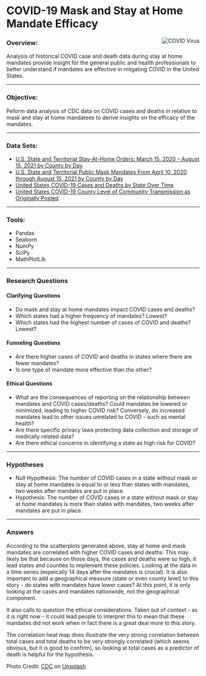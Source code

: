 # COVID-19 Mask and Stay at Home Mandate Efficacy
<img align="right" src="https://user-images.githubusercontent.com/98825216/171600918-5d6c2ae7-fecc-4994-ad9e-f21e1b3e7057.jpg" alt="COVID Virus">

### Overview:
Analysis of historical COVID case and death data during stay at home mandates provide insight for the general public and health professionals to better understand if mandates are effective in mitgating COVID in the United States.

___

### Objective:
Peform data analysis of CDC data on COVID cases and deaths in relation to mask and stay at home mandatees to derive insights on the efficacy of the mandates.
____
### Data Sets:
* [U.S. State and Territorial Stay-At-Home Orders: March 15, 2020 – August 15, 2021 by County by Day](https://data.cdc.gov/Policy-Surveillance/U-S-State-and-Territorial-Stay-At-Home-Orders-Marc/y2iy-8irm)
* [U.S. State and Territorial Public Mask Mandates From April 10, 2020 through August 15, 2021 by County by Day](https://data.cdc.gov/Policy-Surveillance/U-S-State-and-Territorial-Public-Mask-Mandates-Fro/62d6-pm5i)
* [United States COVID-19 Cases and Deaths by State Over Time](https://data.cdc.gov/Case-Surveillance/United-States-COVID-19-Cases-and-Deaths-by-State-o/9mfq-cb36)
* [United States COVID-19 County Level of Community Transmission as Originally Posted](https://data.cdc.gov/Public-Health-Surveillance/United-States-COVID-19-County-Level-of-Community-T/8396-v7yb)

____
### Tools:
* Pandas
* Seaborn 
* NumPy
* SciPy
* MathPlotLib
________________________________


### Research Questions

#### Clarifying Questions
* Do mask and stay at home mandates impact COVID cases and deaths?
* Which states had a higher frequency of mandates? Lowest?
* Which states had the highest number of cases of COVID and deaths? Lowest?

#### Funneling Questions
* Are there higher cases of COVID and deaths in states where there are fewer mandates?  
* Is one type of mandate more effective than the other?

#### Ethical Questions
* What are the consequences of reporting on the relationship between mandates and COVID cases/deaths? Could mandates be lowered or minimized, leading to higher COVID risk? Conversely, do increased mandates lead to other issues unrelated to COVID - such as mental health?
* Are there specific privacy laws protecting data collection and storage of medically related data?
* Are there ethical concerns in identifying a state as high risk for COVID? 
______________
### Hypotheses
* Null Hypothesis: The number of COVID cases in a state without mask or stay at home mandates is equal to or less than states with mandates, two weeks after mandates are put in place.
* Hypothesis: The number of COVID cases in a state without mask or stay at home mandates is more than states with mandates, two weeks after mandates are put in place.
_____________
### Answers
According to the scatterplots generated above, stay at home and mask mandates are correlated with higher COVID cases and deaths. This may likely be that because on those days, the cases and deaths were so high, it lead states and counties to implement these policies. Looking at the data in a time series (espeically 14 days after the mandates is crucial). It is also important to add a geographical measure (state or even county level) to this story - do states with mandates have lower cases? At this point, it is only looking at the cases and mandates nationwide, not the geographical component. 

It also calls to question the ethical considerations. Taken out of context - as it is right now - it could lead people to interpret this to mean that these mandates did not work when in fact there is a great deal more to this story. 

The correlation heat map does illustrate the very strong correlation between total cases and total deaths to be very strongly correlated (which seems obvious, but it is good to confirm), so looking at total cases as a predictor of death is helpful for the hypothesis.

Photo Credit: <a href="https://unsplash.com/@cdc?utm_source=unsplash&utm_medium=referral&utm_content=creditCopyText">CDC</a> on <a href="https://unsplash.com/photos/k0KRNtqcjfw">Unsplash</a>
